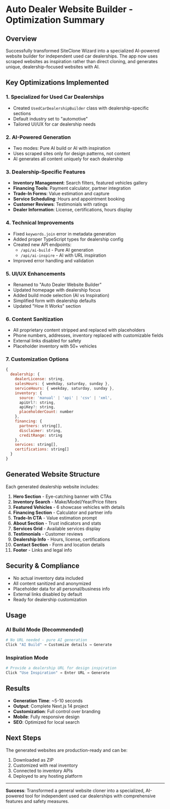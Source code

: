 # Auto Dealer Website Builder - Optimization Summary

## Overview

Successfully transformed SiteClone Wizard into a specialized AI-powered website builder for independent used car dealerships. The app now uses scraped websites as inspiration rather than direct cloning, and generates unique, dealership-focused websites with AI.

## Key Optimizations Implemented

### 1. **Specialized for Used Car Dealerships**

- Created `UsedCarDealershipBuilder` class with dealership-specific sections
- Default industry set to "automotive"
- Tailored UI/UX for car dealership needs

### 2. **AI-Powered Generation**

- Two modes: Pure AI build or AI with inspiration
- Uses scraped sites only for design patterns, not content
- AI generates all content uniquely for each dealership

### 3. **Dealership-Specific Features**

- **Inventory Management**: Search filters, featured vehicles gallery
- **Financing Tools**: Payment calculator, partner integration
- **Trade-In Forms**: Value estimation and capture
- **Service Scheduling**: Hours and appointment booking
- **Customer Reviews**: Testimonials with ratings
- **Dealer Information**: License, certifications, hours display

### 4. **Technical Improvements**

- Fixed `keywords.join` error in metadata generation
- Added proper TypeScript types for dealership config
- Created new API endpoints:
  - `/api/ai-build` - Pure AI generation
  - `/api/ai-inspire` - AI with URL inspiration
- Improved error handling and validation

### 5. **UI/UX Enhancements**

- Renamed to "Auto Dealer Website Builder"
- Updated homepage with dealership focus
- Added build mode selection (AI vs Inspiration)
- Simplified form with dealership defaults
- Updated "How It Works" section

### 6. **Content Sanitization**

- All proprietary content stripped and replaced with placeholders
- Phone numbers, addresses, inventory replaced with customizable fields
- External links disabled for safety
- Placeholder inventory with 50+ vehicles

### 7. **Customization Options**

```javascript
{
  dealership: {
    dealerLicense: string,
    salesHours: { weekday, saturday, sunday },
    serviceHours: { weekday, saturday, sunday },
    inventory: {
      source: 'manual' | 'api' | 'csv' | 'xml',
      apiUrl?: string,
      apiKey?: string,
      placeholderCount: number
    },
    financing: {
      partners: string[],
      disclaimer: string,
      creditRange: string
    },
    services: string[],
    certifications: string[]
  }
}
```

## Generated Website Structure

Each generated dealership website includes:

1. **Hero Section** - Eye-catching banner with CTAs
2. **Inventory Search** - Make/Model/Year/Price filters
3. **Featured Vehicles** - 6 showcase vehicles with details
4. **Financing Section** - Calculator and partner info
5. **Trade-In CTA** - Value estimation prompt
6. **About Section** - Trust indicators and stats
7. **Services Grid** - Available services display
8. **Testimonials** - Customer reviews
9. **Dealership Info** - Hours, license, certifications
10. **Contact Section** - Form and location details
11. **Footer** - Links and legal info

## Security & Compliance

- No actual inventory data included
- All content sanitized and anonymized
- Placeholder data for all personal/business info
- External links disabled by default
- Ready for dealership customization

## Usage

### AI Build Mode (Recommended)

```bash
# No URL needed - pure AI generation
Click "AI Build" → Customize details → Generate
```

### Inspiration Mode

```bash
# Provide a dealership URL for design inspiration
Click "Use Inspiration" → Enter URL → Generate
```

## Results

- **Generation Time**: ~5-10 seconds
- **Output**: Complete Next.js 14 project
- **Customization**: Full control over branding
- **Mobile**: Fully responsive design
- **SEO**: Optimized for local search

## Next Steps

The generated websites are production-ready and can be:

1. Downloaded as ZIP
2. Customized with real inventory
3. Connected to inventory APIs
4. Deployed to any hosting platform

---

**Success**: Transformed a general website cloner into a specialized, AI-powered tool for independent used car dealerships with comprehensive features and safety measures.
